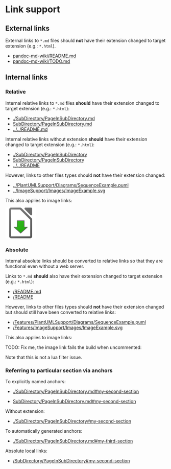 Link support
============

External links
--------------

External links to `*.md` files should **not** have their extension changed to
target extension (e.g.: `*.html`).

 -  [pandoc-md-wiki/README.md](https://github.com/jraygauthier/pandoc-md-wiki/blob/master/README.md)
 -  [pandoc-md-wiki/TODO.md]

[pandoc-md-wiki/TODO.md]: https://github.com/jraygauthier/pandoc-md-wiki/blob/master/TODO.md


Internal links
--------------

### Relative

Internal relative links to `*.md` files **should** have their extension changed
to target extension (e.g.: `*.html`):

 -  [./SubDirectory/PageInSubDirectory.md](./SubDirectory/PageInSubDirectory.md)
 -  [SubDirectory/PageInSubDirectory.md](SubDirectory/PageInSubDirectory.md)
 -  [../../README.md](../../README.md)

Internal relative links without extension **should** have their extension
changed to target extension (e.g.: `*.html`):

 -  [./SubDirectory/PageInSubDirectory](./SubDirectory/PageInSubDirectory)
 -  [SubDirectory/PageInSubDirectory](SubDirectory/PageInSubDirectory)
 -  [../../README](../../README)


However, links to other files types should **not** have their extension changed:

 -  [../PlantUMLSupport/Diagrams/SequenceExample.puml](../PlantUMLSupport/Diagrams/SequenceExample.puml)
 -  [../ImageSupport/Images/ImageExample.svg](../ImageSupport/Images/ImageExample.svg)


This also applies to image links:

![../ImageSupport/Images/ImageExample.svg](../ImageSupport/Images/ImageExample.svg)


### Absolute

Internal absolute links should be converted to relative links so that they are functional
even without a web server.

Links to `*.md` **should** also have their extension changed to target extension
(e.g.: `*.html`):

 -  [/README.md](/README.md)
 -  [/README](/README)

However, links to other files types should **not** have their extension changed
but should still have been converted to relative links:

 -  [/Features/PlantUMLSupport/Diagrams/SequenceExample.puml](/Features/PlantUMLSupport/Diagrams/SequenceExample.puml)
 -  [/Features/ImageSupport/Images/ImageExample.svg](/Features/ImageSupport/Images/ImageExample.svg)

This also applies to image links:

TODO: Fix me, the image link fails the build when uncommented:

<!--
![/Features/ImageSupport/Images/ImageExample.svg](/Features/ImageSupport/Images/ImageExample.svg)
-->

Note that this is not a lua filter issue.


### Referring to particular section via anchors

To explicitly named anchors:

 -  [./SubDirectory/PageInSubDirectory.md\#my-second-section](./SubDirectory/PageInSubDirectory.md#my-second-section)

 -  [SubDirectory/PageInSubDirectory.md\#my-second-section](SubDirectory/PageInSubDirectory.md#my-second-section)

Without extension:

 -  [./SubDirectory/PageInSubDirectory\#my-second-section](./SubDirectory/PageInSubDirectory#my-second-section)

To automatically generated anchors:

 -  [./SubDirectory/PageInSubDirectory.md\#my-third-section](./SubDirectory/PageInSubDirectory.md#my-third-section)

Absolute local links:

 -  [/SubDirectory/PageInSubDirectory\#my-second-section](/Features/LinkSupport/SubDirectory/PageInSubDirectory#my-second-section)
